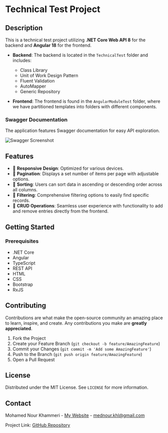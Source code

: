 # Technical Test Project

## Description
This is a technical test project utilizing **.NET Core Web API 8** for the backend and **Angular 18** for the frontend. 

- **Backend**: The backend is located in the `TechnicalTest` folder and includes:
  - Class Library
  - Unit of Work Design Pattern
  - Fluent Validation
  - AutoMapper
  - Generic Repository

- **Frontend**: The frontend is found in the `AngularModuleTest` folder, where we have partitioned templates into folders with different components.

### Swagger Documentation
The application features Swagger documentation for easy API exploration. 

![Swagger Screenshot](path_to_swagger_screenshot)

## Features

- 🧩 **Responsive Design**: Optimized for various devices.
- 🧩 **Pagination**: Displays a set number of items per page with adjustable options.
- 🧩 **Sorting**: Users can sort data in ascending or descending order across all columns.
- 🧩 **Filtering**: Comprehensive filtering options to easily find specific records.
- 🧩 **CRUD Operations**: Seamless user experience with functionality to add and remove entries directly from the frontend.

## Getting Started

### Prerequisites

- .NET Core
- Angular
- TypeScript
- REST API
- HTML
- CSS
- Bootstrap
- RxJS

## Contributing

Contributions are what make the open-source community an amazing place to learn, inspire, and create. Any contributions you make are **greatly appreciated**.

1. Fork the Project
2. Create your Feature Branch (`git checkout -b feature/AmazingFeature`)
3. Commit your Changes (`git commit -m 'Add some AmazingFeature'`)
4. Push to the Branch (`git push origin feature/AmazingFeature`)
5. Open a Pull Request

## License

Distributed under the MIT License. See `LICENSE` for more information.

## Contact

Mohamed Nour Khammeri - [My Website](https://prtfnour.vercel.app) - mednour.khl@gmail.com

Project Link: [GitHub Repository](https://github.com/mednour2019/AngularModuleTest)
